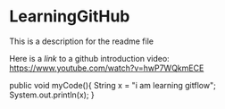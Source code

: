 # LearningGitHub

This is a description for the readme file

Here is a _link_ to a github introduction video: https://www.youtube.com/watch?v=hwP7WQkmECE

public void myCode(){
    String x = "i am learning gitflow";
    System.out.println(x);
}
